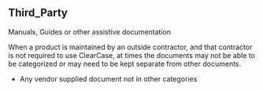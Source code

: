 ## Third_Party	

Manuals, Guides or other assistive documentation	

When a product is maintained by an outside contractor, and that contractor is not required to use ClearCase, at times the documents may not be able to be categorized or may need to be kept separate from other documents.	

- Any vendor supplied document not in other categories
